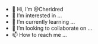 - 👋 Hi, I’m @Cheridred
- 👀 I’m interested in ...
- 🌱 I’m currently learning ...
- 💞️ I’m looking to collaborate on ...
- 📫 How to reach me ...

<!---
Cheridred/Cheridred is a ✨ special ✨ repository because its `README.md` (this file) appears on your GitHub profile.
You can click the Preview link to take a look at your changes.
--->
